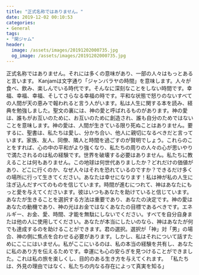 ```yaml
---
title: "正式名称ではありません。"
date: 2019-12-02 00:10:53
categories:
- General
tags:
- "関ジャム"
header:
  image: /assets/images/20191202000735.jpg
  og_image: /assets/images/20191202000735.jpg
---
```


正式名称ではありません。それには多くの意味があり、一部の人々はもっとあると言います。 Kanjamは文字通り「ジャンバラヤの時間」を意味します。人々が食べ、飲み、楽しんでいる時代です。そんなに深刻なことをしない時間です。幸福、幸福、幸福、そしてさらなる幸福の時です。平和な状態で怒りのないすべての人間が天の恵みで報われると言う人がいます。私は人生に関する本を読み、経典を勉強しました。聖文の裏には、神の愛と呼ばれるものがあります。神の愛は、誰もがお互いのために、お互いのために創造され、誰も自分のためではないことを意味します。神の愛は、人間が生きている限り死ぬことはありません。要するに、聖書は、私たちは愛し、分かち合い、他人に親切になるべきだと言っています。家族、友人、同僚、隣人と時間を過ごすのが賢明でしょう。これらのことをすれば、心の中の平和がより強くなり、私たちの周りの人々の心が思いやりで満たされるのは私の経験です。世界を破壊する必要はありません。私たちに教えることは何もありません。この地球は何世代ありましたか？どれだけの価値があり、どこに行くのか、なぜ人々はそれを恐れているのですか？できるだけ多くの場所に行って生きてください。あなたは幸せになります！私は神が私の人生に注ぎ込んだすべてのものを信じています。時間が進むにつれて、神はあなたにもっと愛を与えてくださいます。彼はいつもあなたを助けていると信じています。あなたが生きることを選択する方法は重要であり、あなたの決定です。神の愛はあなたの動機であり、神の光はお金ではなくあなたの目標であるべきです。エネルギー、お金、愛、時間、才能を無駄にしないでください。すべてを自分自身または他の人に使用してください。あなたが本当にしたいのなら、神はあなたが何でも達成するのを助けることができます。君の選択。選択が「神」対「男」の場合、神の側に焦点を合わせる必要があります。しかし、私はそれについて話すためにここにはいません。私がここにいるのは、私の本当の経験を共有し、あなたに私のあり方を伝えるためです。幸運にも心の安らぎを見つけることができました。これは私の旅を楽しくし、目的のある生き方を与えてくれます。 「私たちは、外見の理由ではなく、私たちの内なる存在によって真実を知る」
